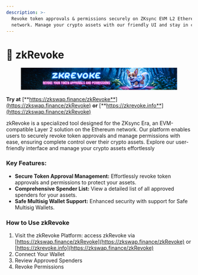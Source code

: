 ```yaml
---
description: >-
  Revoke token approvals & permissions securely on ZKsync EVM L2 Ethereum
  network. Manage your crypto assets with our friendly UI and stay in control.
---
```


# 🔐 zkRevoke

<figure><img src="../.gitbook/assets/image (3).png" alt=""><figcaption></figcaption></figure>

**Try at** [**https://zkswap.finance/zkRevoke**](https://zkswap.finance/zkRevoke) **or** [**https://zkrevoke.info**](https://zkswap.finance/zkRevoke)

zkRevoke is a specialized tool designed for the ZKsync Era, an EVM-compatible Layer 2 solution on the Ethereum network. Our platform enables users to securely revoke token approvals and manage permissions with ease, ensuring complete control over their crypto assets. Explore our user-friendly interface and manage your crypto assets effortlessly

### **Key Features:**

* &#x20;**Secure Token Approval Management:** Effortlessly revoke token approvals and permissions to protect your assets.
* **Comprehensive Spender List:** View a detailed list of all approved spenders for your assets.
* **Safe Multisig Wallet Support:** Enhanced security with support for Safe Multisig Wallets.

### How to Use zkRevoke

1. Visit the zkRevoke Platform: access zkRevoke via [https://zkswap.finance/zkRevoke](https://zkswap.finance/zkRevoke) or [https://zkrevoke.info](https://zkswap.finance/zkRevoke)
2. Connect Your Wallet
3. Review Approved Spenders
4. Revoke Permissions

